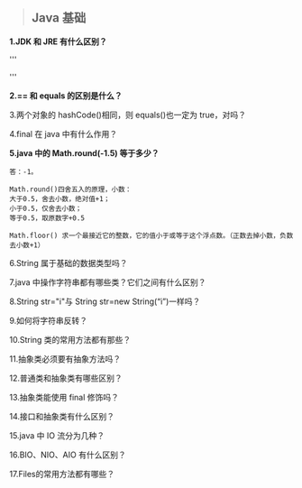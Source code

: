 > ## Java 基础

**1.JDK 和 JRE 有什么区别？**

'''

'''

**2.== 和 equals 的区别是什么？**

3.两个对象的 hashCode()相同，则 equals()也一定为 true，对吗？

4.final 在 java 中有什么作用？

**5.java 中的 Math.round(-1.5) 等于多少？**
```
答：-1。

Math.round()四舍五入的原理，小数：
大于0.5，舍去小数，绝对值+1；
小于0.5，仅舍去小数；
等于0.5，取原数字+0.5

Math.floor() 求一个最接近它的整数，它的值小于或等于这个浮点数。（正数去掉小数，负数去小数+1）
```

6.String 属于基础的数据类型吗？

7.java 中操作字符串都有哪些类？它们之间有什么区别？

8.String str="i"与 String str=new String(“i”)一样吗？

9.如何将字符串反转？

10.String 类的常用方法都有那些？

11.抽象类必须要有抽象方法吗？

12.普通类和抽象类有哪些区别？

13.抽象类能使用 final 修饰吗？

14.接口和抽象类有什么区别？

15.java 中 IO 流分为几种？

16.BIO、NIO、AIO 有什么区别？

17.Files的常用方法都有哪些？
